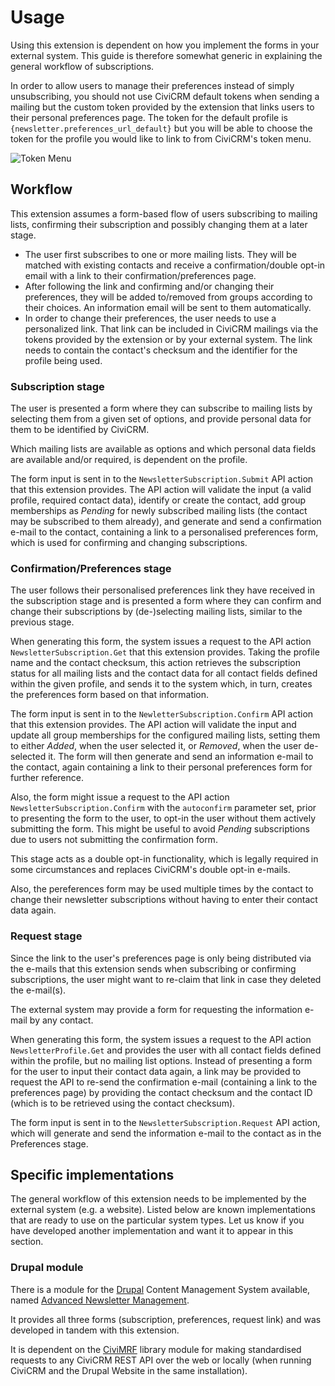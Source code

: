 # Usage

Using this extension is dependent on how you implement the forms in your
external system. This guide is therefore somewhat generic in explaining the
general workflow of subscriptions.

In order to allow users to manage their preferences instead of simply
unsubscribing, you should not use CiviCRM default tokens when sending a mailing
but the custom token provided by the extension that links users to their
personal preferences page. The token for the default profile is
`{newsletter.preferences_url_default}` but you will be able to choose the token
for the profile you would like to link to from CiviCRM's token menu.

![Token Menu](img/token_menu.png?raw=true "Token Menu")


## Workflow

This extension assumes a form-based flow of users subscribing to mailing lists,
confirming their subscription and possibly changing them at a later stage.

- The user first subscribes to one or more mailing lists. They will be matched
  with existing contacts and receive a confirmation/double opt-in email with a
  link to their confirmation/preferences page.
- After following the link and confirming and/or changing their preferences,
  they will be added to/removed from groups according to their choices. An
  information email will be sent to them automatically.
- In order to change their preferences, the user needs to use a personalized
  link. That link can be included in CiviCRM mailings via the tokens provided by
  the extension or by your external system. The link needs to contain the
  contact's checksum and the identifier for the profile being used.

### Subscription stage

The user is presented a form where they can subscribe to mailing lists by
selecting them from a given set of options, and provide personal data for them
to be identified by CiviCRM.

Which mailing lists are available as options and which personal data fields are
available and/or required, is dependent on the profile.

The form input is sent in to the `NewsletterSubscription.Submit` API action that
this extension provides. The API action will validate the input (a valid
profile, required contact data), identify or create the contact, add group
memberships as *Pending* for newly subscribed mailing lists (the contact may be
subscribed to them already), and generate and send a confirmation e-mail to the
contact, containing a link to a personalised preferences form, which is used for
confirming and changing subscriptions.

### Confirmation/Preferences stage

The user follows their personalised preferences link they have received in the
subscription stage and is presented a form where they can confirm and change
their subscriptions by (de-)selecting mailing lists, similar to the previous
stage.

When generating this form, the system issues a request to the API action
`NewsletterSubscription.Get` that this extension provides. Taking the profile
name and the contact checksum, this action retrieves the subscription status for
all mailing lists and the contact data for all contact fields defined within the
given profile, and sends it to the system which, in turn, creates the
preferences form based on that information.

The form input is sent in to the `NewletterSubscription.Confirm` API action that
this extension provides. The API action will validate the input and update all
group memberships for the configured mailing lists, setting them to either
*Added*, when the user selected it, or *Removed*, when the user de-selected it.
The form will then generate and send an information e-mail to the contact, again
containing a link to their personal preferences form for further reference.

Also, the form might issue a request to the API action
`NewsletterSubscription.Confirm` with the `autoconfirm` parameter set, prior to
presenting the form to the user, to opt-in the user without them actively
submitting the form. This might be useful to avoid *Pending* subscriptions due
to users not submitting the confirmation form.

This stage acts as a double opt-in functionality, which is legally required in
some circumstances and replaces CiviCRM's double opt-in e-mails.

Also, the pereferences form may be used multiple times by the contact to change
their newsletter subscriptions without having to enter their contact data again.

### Request stage

Since the link to the user's preferences page is only being distributed via the
e-mails that this extension sends when subscribing or confirming subscriptions,
the user might want to re-claim that link in case they deleted the e-mail(s).

The external system may provide a form for requesting the information e-mail by
any contact.

When generating this form, the system issues a request to the API action
`NewsletterProfile.Get` and provides the user with all contact fields defined
within the profile, but no mailing list options. Instead of presenting a form
for the user to input their contact data again, a link may be provided to
request the API to re-send the confirmation e-mail (containing a link to the
preferences page) by providing the contact checksum and the contact ID (which is
to be retrieved using the contact checksum).

The form input is sent in to the `NewsletterSubscription.Request` API action,
which will generate and send the information e-mail to the contact as in the
Preferences stage.


## Specific implementations

The general workflow of this extension needs to be implemented by the external
system (e.g. a website). Listed below are known implementations that are ready
to use on the particular system types. Let us know if you have developed another
implementation and want it to appear in this section.

### Drupal module

There is a module for the [Drupal](https://drupal.org) Content Management System
available, named
[Advanced Newsletter Management](https://github.com/systopia/civicrm_newsletter/).

It provides all three forms (subscription, preferences, request link) and was
developed in tandem with this extension.

It is dependent on the [CiviMRF](https://github.com/CiviMRF/cmrf_core) library
module for making standardised requests to any CiviCRM REST API over the web or
locally (when running CiviCRM and the Drupal Website in the same installation).
